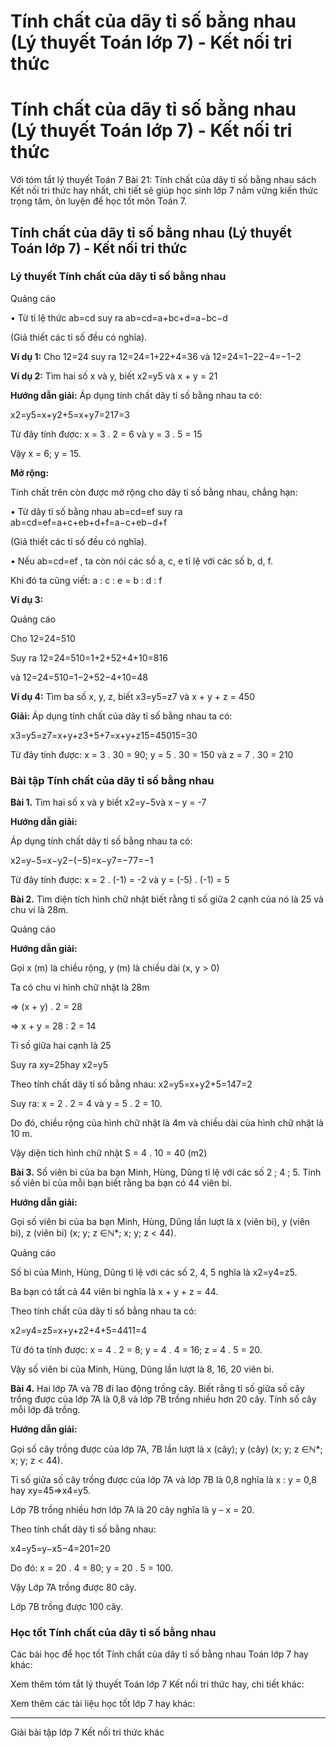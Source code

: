 # Tính chất của dãy tỉ số bằng nhau (Lý thuyết Toán lớp 7) - Kết nối tri thức

# Tính chất của dãy tỉ số bằng nhau (Lý thuyết Toán lớp 7) - Kết nối tri thức

Với tóm tắt lý thuyết Toán 7 Bài 21: Tính chất của dãy tỉ số bằng nhau sách Kết nối tri thức hay nhất, chi tiết sẽ giúp học sinh lớp 7 nắm vững kiến thức trọng tâm, ôn luyện để học tốt môn Toán 7.

## Tính chất của dãy tỉ số bằng nhau (Lý thuyết Toán lớp 7) - Kết nối tri thức

### **Lý thuyết Tính chất của dãy tỉ số bằng nhau**

Quảng cáo

• Từ tỉ lệ thức ab=cd suy ra ab=cd=a+bc+d=a−bc−d

(Giả thiết các tỉ số đều có nghĩa).

**Ví dụ 1:** Cho 12=24 suy ra 12=24=1+22+4=36 và 12=24=1−22−4=−1−2

**Ví dụ 2:** Tìm hai số x và y, biết x2=y5 và x + y = 21

**Hướng dẫn giải:** Áp dụng tính chất dãy tỉ số bằng nhau ta có:

x2=y5=x+y2+5=x+y7=217=3

Từ đây tính được: x = 3 . 2 = 6 và y = 3 . 5 = 15

Vậy x = 6; y = 15.

**Mở rộng:**

Tính chất trên còn được mở rộng cho dãy tỉ số bằng nhau, chẳng hạn:

• Từ dãy tỉ số bằng nhau ab=cd=ef suy ra ab=cd=ef=a+c+eb+d+f=a−c+eb−d+f

(Giả thiết các tỉ số đều có nghĩa).

• Nếu ab=cd=ef , ta còn nói các số a, c, e tỉ lệ với các số b, d, f.

Khi đó ta cũng viết: a : c : e = b : d : f

**Ví dụ 3:**

Quảng cáo

Cho 12=24=510

Suy ra 12=24=510=1+2+52+4+10=816

và 12=24=510=1−2+52−4+10=48

**Ví dụ 4:** Tìm ba số x, y, z, biết x3=y5=z7 và x + y + z = 450

**Giải:** Áp dụng tính chất của dãy tỉ số bằng nhau ta có:

x3=y5=z7=x+y+z3+5+7=x+y+z15=45015=30

Từ đây tính được: x = 3 . 30 = 90; y = 5 . 30 = 150 và z = 7 . 30 = 210

### **Bài tập Tính chất của dãy tỉ số bằng nhau**

**Bài 1.** Tìm hai số x và y biết x2=y−5và x – y = -7

**Hướng dẫn giải:**

Áp dụng tính chất dãy tỉ số bằng nhau ta có:

x2=y−5=x−y2−(−5)=x−y7=−77=−1

Từ đây tính được: x = 2 . (-1) = -2 và y = (-5) . (-1) = 5

**Bài 2.** Tìm diện tích hình chữ nhật biết rằng tỉ số giữa 2 cạnh của nó là 25 và chu vi là 28m.

Quảng cáo

**Hướng dẫn giải:**

Gọi x (m) là chiều rộng, y (m) là chiều dài (x, y > 0)

Ta có chu vi hình chữ nhật là 28m

⇒ (x + y) . 2 = 28

⇒ x + y = 28 : 2 = 14

Tỉ số giữa hai cạnh là 25

Suy ra xy=25hay x2=y5

Theo tính chất dãy tỉ số bằng nhau: x2=y5=x+y2+5=147=2

Suy ra: x = 2 . 2 = 4 và y = 5 . 2 = 10.

Do đó, chiều rộng của hình chữ nhật là 4m và chiều dài của hình chữ nhật là 10 m.

Vậy diện tích hình chữ nhật S = 4 . 10 = 40 (m2)

**Bài 3.** Số viên bi của ba bạn Minh, Hùng, Dũng tỉ lệ với các số 2 ; 4 ; 5. Tính số viên bi của mỗi bạn biết rằng ba bạn có 44 viên bi.

**Hướng dẫn giải:**

Gọi số viên bi của ba bạn Minh, Hùng, Dũng lần lượt là x (viên bi), y (viên bi), z (viên bi) (x; y; z ∈ℕ*; x; y; z < 44).

Quảng cáo

Số bi của Minh, Hùng, Dũng tỉ lệ với các số 2, 4, 5 nghĩa là  x2=y4=z5.

Ba bạn có tất cả 44 viên bi nghĩa là x + y + z = 44.

Theo tính chất của dãy tỉ số bằng nhau ta có:

x2=y4=z5=x+y+z2+4+5=4411=4

Từ đó ta tính được: x = 4 . 2 = 8; y = 4 . 4 = 16; z = 4 . 5 = 20.

Vậy số viên bi của Minh, Hùng, Dũng lần lượt là 8, 16, 20 viên bi.

**Bài 4.** Hai lớp 7A và 7B đi lao động trồng cây. Biết rằng tỉ số giữa số cây trồng được của lớp 7A là 0,8 và lớp 7B trồng nhiều hơn 20 cây. Tính số cây mỗi lớp đã trồng.

**Hướng dẫn giải:**

Gọi số cây trồng được của lớp 7A, 7B lần lượt là x (cây); y (cây) (x; y; z ∈ℕ*; x; y; z < 44).

Tỉ số giữa số cây trồng được của lớp 7A và lớp 7B là 0,8 nghĩa là x : y = 0,8 hay  xy=45⇒x4=y5.

Lớp 7B trồng nhiều hơn lớp 7A là 20 cây nghĩa là y – x = 20.

Theo tính chất dãy tỉ số bằng nhau:

x4=y5=y−x5−4=201=20

Do đó: x = 20 . 4 = 80; y = 20 . 5 = 100.

Vậy Lớp 7A trồng được 80 cây.

Lớp 7B trồng được 100 cây.

### **Học tốt Tính chất của dãy tỉ số bằng nhau**

Các bài học để học tốt Tính chất của dãy tỉ số bằng nhau Toán lớp 7 hay khác:

Xem thêm tóm tắt lý thuyết Toán lớp 7 Kết nối tri thức hay, chi tiết khác:

Xem thêm các tài liệu học tốt lớp 7 hay khác:

* * *

Giải bài tập lớp 7 Kết nối tri thức khác

